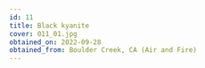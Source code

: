 ```yaml
---
id: 11 
title: Black kyanite
cover: 011_01.jpg
obtained_on: 2022-09-28
obtained_from: Boulder Creek, CA (Air and Fire)
---
```

